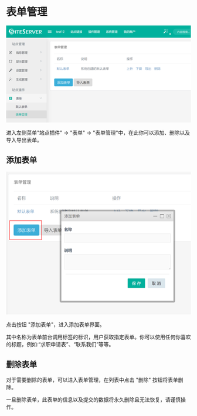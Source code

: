 # 表单管理

![表单管理](assets/admin-screen/01.png)

进入左侧菜单"站点插件" -> "表单" -> "表单管理"中，在此你可以添加、删除以及导入导出表单。

## 添加表单

![添加表单](assets/admin-screen/02.png)

点击按钮 "添加表单"，进入添加表单界面。

其中名称为表单前台调用标签的标识，用户获取指定表单。你可以使用任何你喜欢的标题，例如:“求职申请表”、“联系我们”等等。


## 删除表单

对于需要删除的表单，可以进入表单管理，在列表中点击 "删除" 按钮将表单删除。

一旦删除表单，此表单的信息以及提交的数据将永久删除且无法恢复，请谨慎操作。